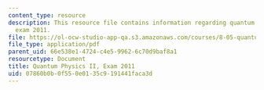 ```yaml
---
content_type: resource
description: This resource file contains information regarding quantum physics II,
  exam 2011.
file: https://ol-ocw-studio-app-qa.s3.amazonaws.com/courses/8-05-quantum-physics-ii-fall-2013/07860b0b0f550e0135c9191441faca3d_MIT8_05F13_final_2011.pdf
file_type: application/pdf
parent_uid: 66e538e1-4724-c4e5-9962-6c70d9baf8a1
resourcetype: Document
title: Quantum Physics II, Exam 2011
uid: 07860b0b-0f55-0e01-35c9-191441faca3d
---
```

